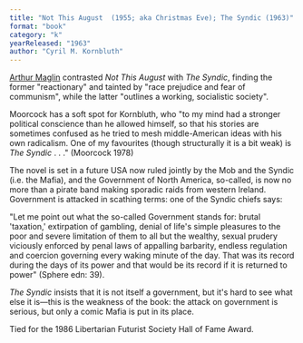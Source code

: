 ```yaml
---
title: "Not This August  (1955; aka Christmas Eve); The Syndic (1963)"
format: "book"
category: "k"
yearReleased: "1963"
author: "Cyril M. Kornbluth"
---
```

 <a href="https://libcom.org/files/Rad%20America%20V3%20I4.pdf">Arthur Maglin</a>  contrasted _Not This August_ with _The Syndic_, finding the former  "reactionary" and tainted by "race prejudice and fear of communism", while the  latter "outlines a working, socialistic society".

Moorcock has a soft spot for Kornbluth, who "to my mind  had a stronger political conscience than he allowed himself, so that his stories  are sometimes confused as he tried to mesh middle-American ideas with his own  radicalism. One of my favourites (though structurally it is a bit weak) is _The Syndic_ . . ." (Moorcock 1978)

The novel is set in a future USA now ruled  jointly by the Mob and the Syndic (i.e. the Mafia), and the Government of North  America, so-called, is now no more than a pirate band making sporadic raids from  western Ireland. Government is attacked in scathing terms: one of the Syndic  chiefs says:

"Let me point out what the so-called Government stands  for: brutal 'taxation,' extirpation of gambling, denial of life's simple  pleasures to the poor and severe limitation of them to all but the wealthy,  sexual prudery viciously enforced by penal laws of appalling barbarity, endless  regulation and coercion governing every waking minute of the day. That was its  record during the days of its power and that would be its record if it is  returned to power" (Sphere edn: 39).

_The Syndic_ insists that it is not itself a government, but  it's hard to see what else it is—this is the weakness of the book: the attack  on government is serious, but only a comic Mafia is put in its place.

Tied for the 1986 Libertarian Futurist  Society Hall of Fame Award.
